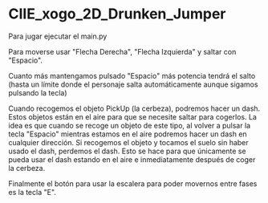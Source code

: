 # CIIE_xogo_2D_Drunken_Jumper

Para jugar ejecutar el main.py

Para moverse usar "Flecha Derecha", "Flecha Izquierda" y saltar con "Espacio". 

Cuanto más mantengamos pulsado "Espacio" más potencia tendrá el salto (hasta un
límite donde el personaje salta automáticamente aunque sigamos pulsando la 
tecla) 

Cuando recogemos el objeto PickUp (la cerbeza), podremos hacer un dash. 
Estos objetos están en el aire para que se necesite saltar para cogerlos. 
La idea es que cuando se recoge un objeto de este tipo, al volver a pulsar la
tecla "Espacio" mientras estamos en el aire podremos hacer un dash en cualquier 
dirección. 
Si recogemos el objeto y tocamos el suelo sin haber usado el dash, perdemos el 
dash. Esto se hace para que únicamente se pueda usar el dash estando en el aire
e inmediatamente después de coger la cerbeza. 

Finalmente el botón para usar la escalera para poder movernos entre fases es
la tecla "E". 
